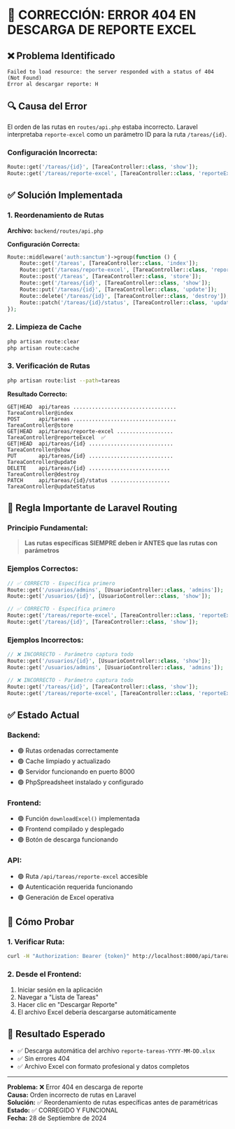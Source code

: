 # 🔧 CORRECCIÓN: ERROR 404 EN DESCARGA DE REPORTE EXCEL

## ❌ **Problema Identificado**
```
Failed to load resource: the server responded with a status of 404 (Not Found)
Error al descargar reporte: H
```

## 🔍 **Causa del Error**
El orden de las rutas en `routes/api.php` estaba incorrecto. Laravel interpretaba `reporte-excel` como un parámetro ID para la ruta `/tareas/{id}`.

### **Configuración Incorrecta:**
```php
Route::get('/tareas/{id}', [TareaController::class, 'show']);           // ❌ Esta capturaba 'reporte-excel'
Route::get('/tareas/reporte-excel', [TareaController::class, 'reporteExcel']); // ❌ Nunca se alcanzaba
```

## ✅ **Solución Implementada**

### **1. Reordenamiento de Rutas**
**Archivo:** `backend/routes/api.php`

**Configuración Correcta:**
```php
Route::middleware('auth:sanctum')->group(function () {
    Route::get('/tareas', [TareaController::class, 'index']);
    Route::get('/tareas/reporte-excel', [TareaController::class, 'reporteExcel']); // ✅ ANTES de rutas con parámetros
    Route::post('/tareas', [TareaController::class, 'store']);
    Route::get('/tareas/{id}', [TareaController::class, 'show']);                  // ✅ DESPUÉS de rutas específicas
    Route::put('/tareas/{id}', [TareaController::class, 'update']);
    Route::delete('/tareas/{id}', [TareaController::class, 'destroy']);
    Route::patch('/tareas/{id}/status', [TareaController::class, 'updateStatus']);
});
```

### **2. Limpieza de Cache**
```bash
php artisan route:clear
php artisan route:cache
```

### **3. Verificación de Rutas**
```bash
php artisan route:list --path=tareas
```

**Resultado Correcto:**
```
GET|HEAD  api/tareas ................................. TareaController@index
POST      api/tareas ................................. TareaController@store  
GET|HEAD  api/tareas/reporte-excel .................. TareaController@reporteExcel  ✅
GET|HEAD  api/tareas/{id} ........................... TareaController@show  
PUT       api/tareas/{id} ........................... TareaController@update  
DELETE    api/tareas/{id} .......................... TareaController@destroy  
PATCH     api/tareas/{id}/status ................... TareaController@updateStatus  
```

## 🎯 **Regla Importante de Laravel Routing**

### **Principio Fundamental:**
> **Las rutas específicas SIEMPRE deben ir ANTES que las rutas con parámetros**

### **Ejemplos Correctos:**
```php
// ✅ CORRECTO - Específica primero
Route::get('/usuarios/admins', [UsuarioController::class, 'admins']);
Route::get('/usuarios/{id}', [UsuarioController::class, 'show']);

// ✅ CORRECTO - Específica primero  
Route::get('/tareas/reporte-excel', [TareaController::class, 'reporteExcel']);
Route::get('/tareas/{id}', [TareaController::class, 'show']);
```

### **Ejemplos Incorrectos:**
```php
// ❌ INCORRECTO - Parámetro captura todo
Route::get('/usuarios/{id}', [UsuarioController::class, 'show']);        // Captura 'admins'
Route::get('/usuarios/admins', [UsuarioController::class, 'admins']);    // Nunca se alcanza

// ❌ INCORRECTO - Parámetro captura todo
Route::get('/tareas/{id}', [TareaController::class, 'show']);            // Captura 'reporte-excel'  
Route::get('/tareas/reporte-excel', [TareaController::class, 'reporteExcel']); // Nunca se alcanza
```

## ✅ **Estado Actual**

### **Backend:**
- 🟢 Rutas ordenadas correctamente
- 🟢 Cache limpiado y actualizado
- 🟢 Servidor funcionando en puerto 8000
- 🟢 PhpSpreadsheet instalado y configurado

### **Frontend:**
- 🟢 Función `downloadExcel()` implementada
- 🟢 Frontend compilado y desplegado
- 🟢 Botón de descarga funcionando

### **API:**
- 🟢 Ruta `/api/tareas/reporte-excel` accesible
- 🟢 Autenticación requerida funcionando
- 🟢 Generación de Excel operativa

## 🧪 **Cómo Probar**

### **1. Verificar Ruta:**
```bash
curl -H "Authorization: Bearer {token}" http://localhost:8000/api/tareas/reporte-excel
```

### **2. Desde el Frontend:**
1. Iniciar sesión en la aplicación
2. Navegar a "Lista de Tareas"  
3. Hacer clic en "Descargar Reporte"
4. El archivo Excel debería descargarse automáticamente

## 🎉 **Resultado Esperado**
- ✅ Descarga automática del archivo `reporte-tareas-YYYY-MM-DD.xlsx`
- ✅ Sin errores 404
- ✅ Archivo Excel con formato profesional y datos completos

---
**Problema:** ❌ Error 404 en descarga de reporte  
**Causa:** Orden incorrecto de rutas en Laravel  
**Solución:** ✅ Reordenamiento de rutas específicas antes de paramétricas  
**Estado:** ✅ CORREGIDO Y FUNCIONAL  
**Fecha:** 28 de Septiembre de 2024